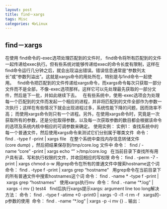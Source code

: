 ```yaml
---
layout: post
title: find－xargs
tags: Misc
categories: 👓Linux
---
```


## find－xargs

在使用 find命令的-exec选项处理匹配到的文件时， find命令将所有匹配到的文件一起传递给exec执行。但有些系统对能够传递给exec的命令长度有限制，这样在find命令运行几分钟之后，就会出现溢出错误。错误信息通常是“参数列太长”或“参数列溢出”。这就是xargs命令的用处所在，特别是与find命令一起使用。  
find命令把匹配到的文件传递给xargs命令，而xargs命令每次只获取一部分文件而不是全部，不像-exec选项那样。这样它可以先处理最先获取的一部分文件，然后是下一批，并如此继续下去。  
在有些系统中，使用-exec选项会为处理每一个匹配到的文件而发起一个相应的进程，并非将匹配到的文件全部作为参数一次执行；这样在有些情况下就会出现进程过多，系统性能下降的问题，因而效率不高； 而使用xargs命令则只有一个进程。另外，在使用xargs命令时，究竟是一次获取所有的参数，还是分批取得参数，以及每一次获取参数的数目都会根据该命令的选项及系统内核中相应的可调参数来确定。
使用实例：
实例1： 查找系统中的每一个普通文件，然后使用xargs命令来测试它们分别属于哪类文件 
命令：
find . -type f -print | xargs file
 
在整个系统中查找内存信息转储文件(core dump) ，然后把结果保存到/tmp/core.log 文件中
命令：
 find / -name “core” -print | xargs echo “” \>/tmp/core.log
 
在当前目录下查找所有用户具有读、写和执行权限的文件，并收回相应的写权限
命令：
find . -perm -7 -print | xargs chmod o-w
用grep命令在所有的普通文件中搜索hostname这个词
命令：
find . -type f -print | xargs grep “hostname”
 
用grep命令在当前目录下的所有普通文件中搜索hostnames这个词
命令：
find . -name \* -type f -print | xargs grep “hostnames”
 
使用xargs执行mv 
命令：
find . -name “\*.log” | xargs -i mv {} test4
 
find后执行xargs提示xargs: argument line too long解决方法：
命令：
find . -type f -atime +0 -print0 | xargs -0 -l1 -t rm -f
 
xargs的-p参数的使用 
命令：
find . -name “\*.log” | xargs -p -i mv {} ..
输出：
 
 
 
 
 
 
 
 
 
 
 


















